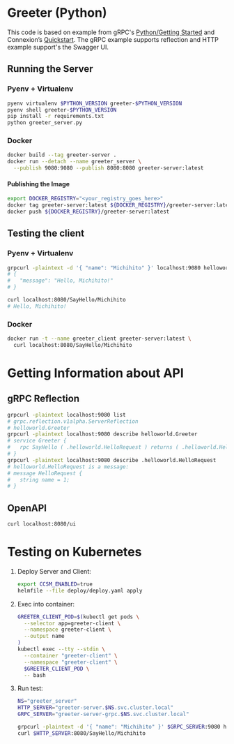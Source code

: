 # Greeter (Python)

This code is based on example from gRPC's [Python/Getting Started](https://grpc.io/docs/languages/python/quickstart/) and Connexion’s [Quickstart](https://connexion.readthedocs.io/en/latest/quickstart.html).  The gRPC example supports reflection and HTTP example support's the Swagger UI.

## Running the Server

### Pyenv + Virtualenv

```bash
pyenv virtualenv $PYTHON_VERSION greeter-$PYTHON_VERSION
pyenv shell greeter-$PYTHON_VERSION
pip install -r requirements.txt
python greeter_server.py
```

### Docker

```bash
docker build --tag greeter-server .
docker run --detach --name greeter_server \
  --publish 9080:9080 --publish 8080:8080 greeter-server:latest
```

#### Publishing the Image

```bash
export DOCKER_REGISTRY="<your_registry_goes_here>"
docker tag greeter-server:latest ${DOCKER_REGISTRY}/greeter-server:latest
docker push ${DOCKER_REGISTRY}/greeter-server:latest
```

## Testing the client

### Pyenv + Virtualenv

```bash
grpcurl -plaintext -d '{ "name": "Michihito" }' localhost:9080 helloworld.Greeter/SayHello
# {
#   "message": "Hello, Michihito!"
# }

curl localhost:8080/SayHello/Michihito
# Hello, Michihito!
```

### Docker

```bash
docker run -t --name greeter_client greeter-server:latest \
  curl localhost:8080/SayHello/Michihito
```


# Getting Information about API

## gRPC Reflection

```bash
grpcurl -plaintext localhost:9080 list
# grpc.reflection.v1alpha.ServerReflection
# helloworld.Greeter
grpcurl -plaintext localhost:9080 describe helloworld.Greeter
# service Greeter {
#   rpc SayHello ( .helloworld.HelloRequest ) returns ( .helloworld.HelloReply );
# }
grpcurl -plaintext localhost:9080 describe .helloworld.HelloRequest
# helloworld.HelloRequest is a message:
# message HelloRequest {
#   string name = 1;
# }
```

## OpenAPI

```bash
curl localhost:8080/ui
```


# Testing on Kubernetes

1. Deploy Server and Client:
   ```bash
   export CCSM_ENABLED=true
   helmfile --file deploy/deploy.yaml apply
   ```
2. Exec into container:
   ```bash
   GREETER_CLIENT_POD=$(kubectl get pods \
     --selector app=greeter-client \
     --namespace greeter-client \
     --output name
   )
   kubectl exec --tty --stdin \
     --container "greeter-client" \
     --namespace "greeter-client" \
     $GREETER_CLIENT_POD \
     -- bash
   ```
3. Run test:
   ```bash
   NS="greeter_server"
   HTTP_SERVER="greeter-server.$NS.svc.cluster.local"
   GRPC_SERVER="greeter-server-grpc.$NS.svc.cluster.local"

   grpcurl -plaintext -d '{ "name": "Michihito" }' $GRPC_SERVER:9080 helloworld.Greeter/SayHello
   curl $HTTP_SERVER:8080/SayHello/Michihito
   ```
